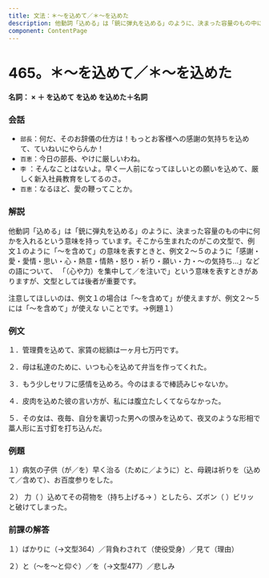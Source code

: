 ```yaml
---
title: 文法：＊～を込めて／＊～を込めた
description: 他動詞「込める」は「銃に弾丸を込める」のように、決まった容量のもの中に何かを入れるという意味を持っ ています。そこから生まれたのがこの文型で、例文１のように「～を含めて」の意味を表すときと、例文２～５のように「感謝・愛・愛情・思い・心・熱意・情熱・怒り・祈り・願い・力・～の気持ち…」などの語について、 「（心や力）を集中して／を注いで」という意味を表すときがありますが、文型としては後者が重要です。
component: ContentPage
---
```



# 465。＊～を込めて／＊～を込めた
#### 名詞： × ＋ を込めて を込め を込めた＋名詞
### 会話
- `部長`：何だ、そのお辞儀の仕方は！もっとお客様への感謝の気持ちを込めて、ていねいにやらんか！
- `百恵`：今日の部長、やけに厳しいわね。
- `李` ：そんなことはないよ。早く一人前になってほしいとの願いを込めて、厳しく新入社員教育をしてるのさ。
- `百恵`：なるほど、愛の鞭ってことか。
### 解説
他動詞「込める」は「銃に弾丸を込める」のように、決まった容量のもの中に何かを入れるという意味を持っ ています。そこから生まれたのがこの文型で、例文１のように「～を含めて」の意味を表すときと、例文２～５のように「感謝・愛・愛情・思い・心・熱意・情熱・怒り・祈り・願い・力・～の気持ち…」などの語について、 「（心や力）を集中して／を注いで」という意味を表すときがありますが、文型としては後者が重要です。

注意してほしいのは、例文１の場合は「～を含めて」が使えますが、例文２～５には「～を含めて」が使えな いことです。→例題１）
### 例文
１．管理費を込めて、家賃の総額は一ヶ月七万円です。

２．母は私達のために、いつも心を込めて弁当を作ってくれた。

３．もう少しセリフに感情を込めろ。今のはまるで棒読みじゃないか。

４．皮肉を込めた彼の言い方が、私には腹立たしくてならなかった。

５．その女は、夜毎、自分を裏切った男への恨みを込めて、夜叉のような形相で藁人形に五寸釘を打ち込んだ。
### 例題
１）病気の子供（が／を）早く治る（ために／ように）と、母親は祈りを（込めて／含めて）、お百度参りをした。

２） 力（ ）込めてその荷物を（持ち上げる→ ）としたら、ズボン（ ）ビリッと破けてしまった。
### 前課の解答
１）ばかりに（→文型364）／背負わされて（使役受身）／見て（理由）

２）と（～を～と仰ぐ）／を（→文型477）／悲しみ
